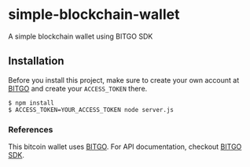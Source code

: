 # simple-blockchain-wallet
A simple blockchain wallet using BITGO SDK

## Installation

Before you install this project, make sure to create your own account at [BITGO](https://www.bitgo.com/info/) and create your `ACCESS_TOKEN` there.

```
$ npm install
$ ACCESS_TOKEN=YOUR_ACCESS_TOKEN node server.js
```

### References
This bitcoin wallet uses [BITGO](https://www.bitgo.com/info/).
For API documentation, checkout [BITGO SDK](https://bitgo.github.io/bitgo-docs/#software-development-kit).
